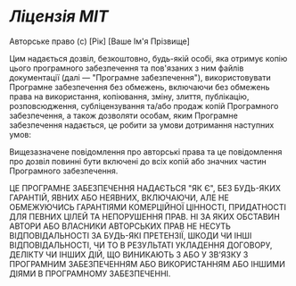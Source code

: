 # *Ліцензія MIT*

Авторське право (c) [Рік] [Ваше Ім'я Прізвище]

Цим надається дозвіл, безкоштовно, будь-якій особі, яка отримує копію 
цього програмного забезпечення та пов'язаних з ним файлів документації 
(далі — "Програмне забезпечення"), використовувати Програмне забезпечення 
без обмежень, включаючи без обмежень права на використання, копіювання, зміну,
злиття, публікацію, розповсюдження, субліцензування та/або продаж копій 
Програмного забезпечення, а також дозволяти особам, яким Програмне забезпечення
надається, це робити за умови дотримання наступних умов:

Вищезазначене повідомлення про авторські права та це повідомлення про дозвіл повинні 
бути включені до всіх копій або значних частин Програмного забезпечення.

ЦЕ ПРОГРАМНЕ ЗАБЕЗПЕЧЕННЯ НАДАЄТЬСЯ "ЯК Є", БЕЗ БУДЬ-ЯКИХ ГАРАНТІЙ, ЯВНИХ АБО НЕЯВНИХ,
ВКЛЮЧАЮЧИ, АЛЕ НЕ ОБМЕЖУЮЧИСЬ ГАРАНТІЯМИ КОМЕРЦІЙНОЇ ЦІННОСТІ, ПРИДАТНОСТІ ДЛЯ ПЕВНИХ 
ЦІЛЕЙ ТА НЕПОРУШЕННЯ ПРАВ. НІ ЗА ЯКИХ ОБСТАВИН АВТОРИ АБО ВЛАСНИКИ АВТОРСЬКИХ ПРАВ НЕ 
НЕСУТЬ ВІДПОВІДАЛЬНОСТІ ЗА БУДЬ-ЯКІ ПРЕТЕНЗІЇ, ШКОДИ ЧИ ІНШІ ВІДПОВІДАЛЬНОСТІ, ЧИ ТО 
В РЕЗУЛЬТАТІ УКЛАДЕННЯ ДОГОВОРУ, ДЕЛІКТУ ЧИ ІНШИХ ДІЙ, ЩО ВИНИКАЮТЬ З АБО У ЗВ'ЯЗКУ З
ПРОГРАМНИМ ЗАБЕЗПЕЧЕННЯМ АБО ВИКОРИСТАННЯМ АБО ІНШИМИ ДІЯМИ В ПРОГРАМНОМУ ЗАБЕЗПЕЧЕННІ.
